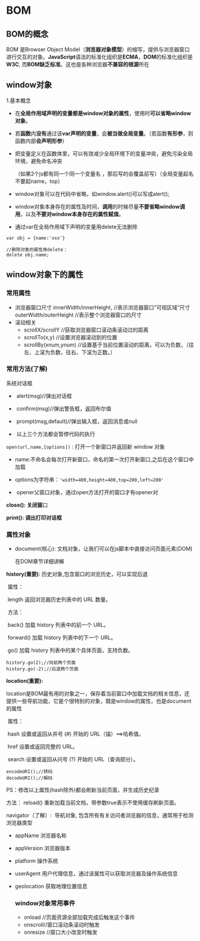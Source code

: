 # BOM

## BOM的概念

BOM 是Browser Object Model（**浏览器对象模型**）的缩写，提供与浏览器窗口进行交互的对象。**JavaScript**语法的标准化组织是**ECMA**，**DOM**的标准化组织是**W3C**, 而**BOM缺乏标准**。这也是各种浏览器**不兼容的根源**所在 

## window对象

1.基本概念

- 在**全局作用域声明的变量都是window对象的属性**，使用时**可以省略window对象**。

- 若**函数**内**没有**通过该**var声明的变量**，会**被当做全局变量**。（若函数**有形参**，则函数内部**会声明形参**）

- 把变量定义在函数体里，可以有效减少全局环境下的变量冲突，避免污染全局环境，避免命名冲突

  （如果2个js都有同一个同一个变量名 ，那后写的会覆盖前写）（全局变量起名不要起name，top）

- window对象可以在代码中省略，如window.alert()可以写成alert();

- window对象本身存在的属性及时间，**调用**的时候尽量**不要省略window调用**，以及**不要对window本身存在的属性赋值**。

- 通过var在全局作用域下声明的变量用delete无法删除 

```
var obj = {name:'xxx'}

//删除对象的属性用delete：
delete obj.name;
```

## window对象下的属性

### 常用属性

- 浏览器窗口尺寸
  innerWidth/innerHeight, //表示浏览器窗口”可视区域”尺寸
  outerWidth/outerHeight //表示整个浏览器窗口的尺寸
- 滚动相关
  - scrollX/scrollY //获取浏览器窗口滚动条滚动过的距离
  - scrollTo(x,y) //设置浏览器滚动到的位置
  - scrollBy(xnum,ynum) //设置基于当前位置滚动的距离，可以为负数，（往左、上滚为负数，往右、下滚为正数。）

### 常用方法(了解)

系统对话框 

- ​	alert(msg)//弹出对话框

- ​	confirm(msg)//弹出警告框，返回布尔值

- ​	prompt(msg,default)//弹出输入框，返回消息或null

- ​	以上三个方法都会暂停代码的执行 


`open(url,name,[options])` : 打开一个新窗口并返回新 window 对象 

- ​	name:不命名会每次打开新窗口，命名的第一次打开新窗口,之后在这个窗口中加载

- ​	options为字符串：`'width=400,height=400,top=200,left=200'`

- ​	opener父窗口对象，通过open方法打开的窗口才有opener对


**close(): 关闭窗**口

**print(): 调出打印对话框**

### 属性对象

- document(核心): 文档对象，让我们可以在js脚本中直接访问页面元素(DOM) 

  在DOM章节详细讲解


**history(重要)**: 历史对象,包含窗口的浏览历史，可以实现后退 

​	属性： 

​		length 返回浏览器历史列表中的 URL 数量。

​	方法： 

​		back() 加载 history 列表中的前一个 URL。

​		forward() 加载 history 列表中的下一个 URL。

​		go() 加载 history 列表中的某个具体页面，支持负数。

```
history.go(2);//向前两个页面
history.go(-2);//后退两个页面
```
 **location(重要):**  

location是BOM最有用的对象之一，保存着当前窗口中加载文档的相关信息，还提供一些导航功能，它是个很特别的对象，既是window的属性，也是document的属性 

​	属性： 

​	hash 设置或返回从井号 (#) 开始的 URL（锚）==>哈希值。

​	href 设置或返回完整的 URL。

​	search 设置或返回从问号 (?) 开始的 URL（查询部分）。

```
encodeURI();//转码
decodeURI();//解码
```

PS：修改以上属性(hash除外)都会刷新当前页面，并生成历史纪录 

方法： reload() 重新加载当前文档，带参数true表示不使用缓存刷新页面。

navigator（了解）:  导航对象, 包含所有有关访问者浏览器的信息，通常用于检测浏览器类型 

- appName 浏览器名称

- appVersion 浏览器版本

- platform 操作系统

- userAgent 用户代理信息，通过该属性可以获取浏览器及操作系统信息

- geolocation 获取地理位置信息

  ### window对象常用事件

  - onload //页面资源全部加载完成后触发这个事件
  - onscroll//窗口滚动条滚动时触发
  - onresize //窗口大小改变时触发
